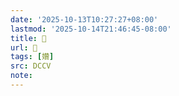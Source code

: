 ```yaml
---
date: '2025-10-13T10:27:27+08:00'
lastmod: '2025-10-14T21:46:45-08:00'
title: 􄇧
url: 􄇧
tags: [㜺]
src: DCCV
note:
---
```

